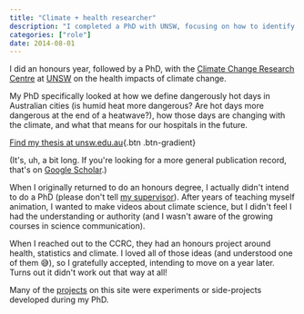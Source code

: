 ```yaml
---
title: "Climate + health researcher"
description: "I completed a PhD with UNSW, focusing on how to identify dangerously hot days and how they might change in the future."
categories: ["role"]
date: 2014-08-01
---
```


I did an honours year, followed by a PhD, with the [Climate Change Research Centre](https://ccrc.unsw.edu.au) at [UNSW](https://www.unsw.edu.au) on the health impacts of climate change.

My PhD specifically looked at how we define dangerously hot days in Australian cities (is humid heat more dangerous? Are hot days more dangerous at the end of a heatwave?), how those days are changing with the climate, and what that means for our hospitals in the future.

[Find my thesis at unsw.edu.au](http://handle.unsw.edu.au/1959.4/63259){.btn .btn-gradient}

(It's, uh, a bit long. If you're looking for a more general publication record, that's on [Google Scholar](https://scholar.google.com/citations?user=Otq-xj0AAAAJ&hl=en).)

When I originally returned to do an honours degree, I actually didn't intend to do a PhD (please don't tell [my supervisor](https://donnagreen.org)). After years of teaching myself animation, I wanted to make videos about climate science, but I didn't feel I had the understanding or authority (and I wasn't aware of the growing courses in science communication).

When I reached out to the CCRC, they had an honours project around health, statistics and climate. I loved all of those ideas (and understood one of them 😅), so I gratefully accepted, intending to move on a year later. Turns out it didn't work out that way at all!

Many of the [projects](/projects) on this site were experiments or side-projects developed during my PhD.